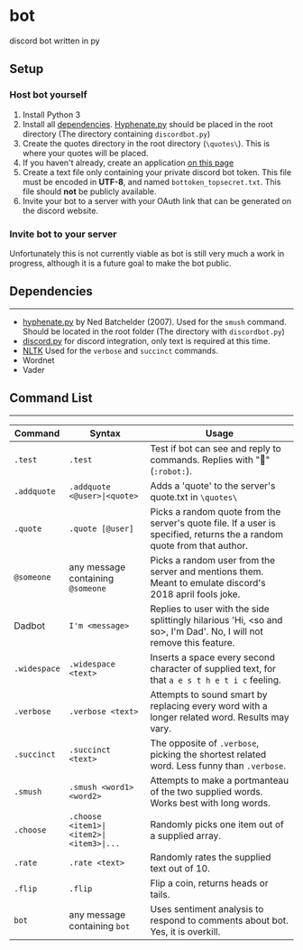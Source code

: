# bot
discord bot written in py

## Setup
### Host bot yourself
1. Install Python 3
2. Install all [dependencies](https://github.com/leaharboreal/bot#dependencies).
[Hyphenate.py](https://nedbatchelder.com/code/modules/hyphenate.html "Ned Batchelder's Webpage") should be placed in the root directory (The directory containing `discordbot.py`)
3. Create the quotes directory in the root directory (`\quotes\`). This is where your quotes will be placed.
5. If you haven't already, create an application [on this page](https://discordapp.com/developers/applications/me "Discord Developer")
4. Create a text file only containing your private discord bot token. This file must be encoded in **UTF-8**, and named `bottoken_topsecret.txt`. This file should **not** be publicly available.
6. Invite your bot to a server with your OAuth link that can be generated on the discord website.

### Invite bot to your server
Unfortunately this is not currently viable as bot is still very much a work in progress, although it is a future goal to make the bot public. 

## Dependencies
---
* [hyphenate.py](https://nedbatchelder.com/code/modules/hyphenate.html "Ned Batchelder's Webpage") by Ned Batchelder (2007). Used for the `smush` command. Should be located in the root folder (The directory with `discordbot.py`)
* [discord.py](https://github.com/Rapptz/discord.py "python3 -m pip install -U discord.py") for discord integration, only text is required at this time. 
* [NLTK](https://github.com/nltk/nltk "pip install -U nltk") Used for the `verbose` and `succinct` commands. 
 * Wordnet
 * Vader

## Command List
---
Command | Syntax | Usage
---|---|---
`.test`|`.test`|Test if bot can see and reply to commands. Replies with "🤖" (`:robot:`).
`.addquote`|`.addquote <@user>\|<quote>`|Adds a 'quote' to the server's quote.txt in `\quotes\`
`.quote`|`.quote [@user]`|Picks a random quote from the server's quote file. If a user is specified, returns the a random quote from that author.
`@someone`|any message containing `@someone`|Picks a random user from the server and mentions them. Meant to emulate discord's 2018 april fools joke. 
Dadbot|`I'm <message>`|Replies to user with the side splittingly hilarious 'Hi, \<so and so>, I'm Dad'. No, I will not remove this feature. 
`.widespace`|`.widespace <text>`|Inserts a space every second character of supplied text, for that `a e s t h e t i c` feeling.
`.verbose`|`.verbose <text>`|Attempts to sound smart by replacing every word with a longer related word. Results may vary.
`.succinct`|`.succinct <text>`|The opposite of `.verbose`, picking the shortest related word. Less funny than `.verbose`.
`.smush`|`.smush <word1> <word2>`|Attempts to make a portmanteau of the two supplied words. Works best with long words.
`.choose`|`.choose <item1>\|<item2>\|<item3>\|...`|Randomly picks one item out of a supplied array. 
`.rate`|`.rate <text>`|Randomly rates the supplied text out of 10.
`.flip`|`.flip`|Flip a coin, returns heads or tails.
`bot`|any message containing `bot`|Uses sentiment analysis to respond to comments about bot. Yes, it is overkill. 
